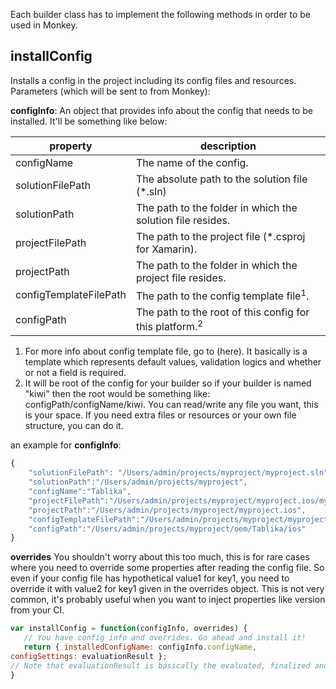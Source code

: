 Each builder class has to implement the following methods in order to be used in Monkey.

## installConfig
Installs a config in the project including its config files and resources.
Parameters (which will be sent to from Monkey):

**configInfo**: An object that provides info about the config that needs to be installed. It'll be something like below:

| property               | description                                                |
|------------------------|------------------------------------------------------------|
| configName             | The name of the config.                                    |
| solutionFilePath       | The absolute path to the solution file (*.sln)             |
| solutionPath           | The path to the folder in which the solution file resides. |
| projectFilePath        | The path to the project file (*.csproj for Xamarin).       |
| projectPath            | The path to the folder in which the project file resides.  |
| configTemplateFilePath | The path to the config template file<sup>1</sup>.                     |
| configPath             | The path to the root of this config for this platform.<sup>2</sup>   |

1. For more info about config template file, go to (here). It basically is a template which represents default values, validation logics and whether or not a field is required.
2. It will be root of the config for your builder so if your builder is named "kiwi" then the root would be something like:
configPath/configName/kiwi. You can read/write any file you want, this is your space. If you need extra files or resources or your own file structure, you can do it.

an example for **configInfo**:
```JavaScript
{
	"solutionFilePath": "/Users/admin/projects/myproject/myproject.sln",
	"solutionPath":"/Users/admin/projects/myproject",
	"configName":"Tablika",
	"projectFilePath":"/Users/admin/projects/myproject/myproject.ios/myproject.ios.csproj",
	"projectPath":"/Users/admin/projects/myproject/myproject.ios",
	"configTemplateFilePath":"/Users/admin/projects/myproject/myproject.ios/config_template.json",
	"configPath":"/Users/admin/projects/myproject/oem/Tablika/ios"
}
```

**overrides**
You shouldn't worry about this too much, this is for rare cases where you need to override some properties after reading the config file. So even if your config file has hypothetical value1 for key1, you need to override it with value2 for key1 given in the overrides object. This is not very common, it's probably useful when you want to inject properties like version from your CI.

```JavaScript
var installConfig = function(configInfo, overrides) {
   // You have config info and overrides. Go ahead and install it!
   return { installedConfigName: configInfo.configName, 
configSettings: evaluationResult }; 
// Note that evaluationResult is basically the evaluated, finalized and installed config settings.
}
```